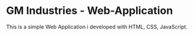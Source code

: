# GM Industries - Web-Application
This is a simple Web Application i developed with HTML, CSS, JavaScript.
